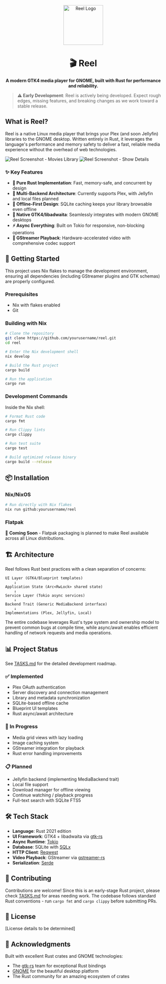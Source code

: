 <div align="center">
  <img src="logo.svg" alt="Reel Logo" width="128" height="128">
  
  # 🎬 Reel
  
  **A modern GTK4 media player for GNOME, built with Rust for performance and reliability.**
</div>

> **⚠️ Early Development**: Reel is actively being developed. Expect rough edges, missing features, and breaking changes as we work toward a stable release.

## What is Reel?

Reel is a native Linux media player that brings your Plex (and soon Jellyfin) libraries to the GNOME desktop. Written entirely in Rust, it leverages the language's performance and memory safety to deliver a fast, reliable media experience without the overhead of web technologies.

![Reel Screenshot - Movies Library](screenshots/main-window.png)
![Reel Screenshot - Show Details](screenshots/show-details.png)

### ✨ Key Features

- **🦀 Pure Rust Implementation**: Fast, memory-safe, and concurrent by design
- **🔌 Multi-Backend Architecture**: Currently supports Plex, with Jellyfin and local files planned
- **💾 Offline-First Design**: SQLite caching keeps your library browsable even offline
- **🎨 Native GTK4/libadwaita**: Seamlessly integrates with modern GNOME desktops
- **⚡ Async Everything**: Built on Tokio for responsive, non-blocking operations
- **🎥 GStreamer Playback**: Hardware-accelerated video with comprehensive codec support

## 🚀 Getting Started

This project uses Nix flakes to manage the development environment, ensuring all dependencies (including GStreamer plugins and GTK schemas) are properly configured.

### Prerequisites

- Nix with flakes enabled
- Git

### Building with Nix

```bash
# Clone the repository
git clone https://github.com/yourusername/reel.git
cd reel

# Enter the Nix development shell
nix develop

# Build the Rust project
cargo build

# Run the application
cargo run
```

### Development Commands

Inside the Nix shell:

```bash
# Format Rust code
cargo fmt

# Run Clippy lints
cargo clippy

# Run test suite
cargo test

# Build optimized release binary
cargo build --release
```

## 📦 Installation

### Nix/NixOS

```bash
# Run directly with Nix flakes
nix run github:yourusername/reel
```

### Flatpak

🚧 **Coming Soon** - Flatpak packaging is planned to make Reel available across all Linux distributions.

## 🏗️ Architecture

Reel follows Rust best practices with a clean separation of concerns:

```
UI Layer (GTK4/Blueprint templates)
    ↓
Application State (Arc<RwLock> shared state)
    ↓
Service Layer (Tokio async services)
    ↓
Backend Trait (Generic MediaBackend interface)
    ↓
Implementations (Plex, Jellyfin, Local)
```

The entire codebase leverages Rust's type system and ownership model to prevent common bugs at compile time, while async/await enables efficient handling of network requests and media operations.

## 📊 Project Status

See [TASKS.md](TASKS.md) for the detailed development roadmap.

### ✅ Implemented
- Plex OAuth authentication
- Server discovery and connection management
- Library and metadata synchronization
- SQLite-based offline cache
- Blueprint UI templates
- Rust async/await architecture

### 🔧 In Progress
- Media grid views with lazy loading
- Image caching system
- GStreamer integration for playback
- Rust error handling improvements

### 📋 Planned
- Jellyfin backend (implementing MediaBackend trait)
- Local file support
- Download manager for offline viewing
- Continue watching / playback progress
- Full-text search with SQLite FTS5

## 🛠️ Tech Stack

- **Language**: Rust 2021 edition
- **UI Framework**: GTK4 + libadwaita via [gtk-rs](https://gtk-rs.org/)
- **Async Runtime**: [Tokio](https://tokio.rs/)
- **Database**: SQLite with [SQLx](https://github.com/launchbadge/sqlx)
- **HTTP Client**: [Reqwest](https://github.com/seanmonstar/reqwest)
- **Video Playback**: GStreamer via [gstreamer-rs](https://gitlab.freedesktop.org/gstreamer/gstreamer-rs)
- **Serialization**: [Serde](https://serde.rs/)

## 🤝 Contributing

Contributions are welcome! Since this is an early-stage Rust project, please check [TASKS.md](TASKS.md) for areas needing work. The codebase follows standard Rust conventions - run `cargo fmt` and `cargo clippy` before submitting PRs.

## 📄 License

[License details to be determined]

## 🙏 Acknowledgments

Built with excellent Rust crates and GNOME technologies:
- The [gtk-rs](https://gtk-rs.org/) team for exceptional Rust bindings
- [GNOME](https://www.gnome.org/) for the beautiful desktop platform
- The Rust community for an amazing ecosystem of crates
